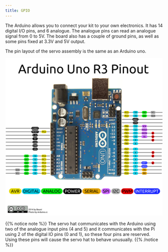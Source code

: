 ```yaml
---
title: GPIO
---
```


The Arduino allows you to connect your kit to your own electronics. It has 14 digital I/O pins, and 6 analogue. The analogue pins can read an analogue signal from 0 to 5V. The board also has a couple of ground pins, as well as some pins fixed at 3.3V and 5V output.

The pin layout of the servo assembly is the same as an Arduino uno.

![Pin Map](https://raw.githubusercontent.com/Bouni/Arduino-Pinout/master/Arduino%20Uno%20R3%20Pinout.png?width=50pc)


{{% notice note %}}
The servo hat communicates with the Arduino using two of the analogue input pins (4 and 5) and it communicates with the Pi using 2 of the digital IO pins (0 and 1), so these four pins are reserved. Using these pins will cause the servo hat to behave unusually.
{{% /notice %}}
